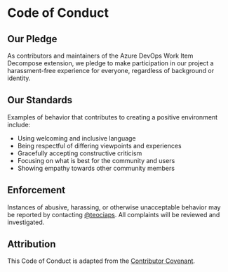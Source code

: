 # Code of Conduct

## Our Pledge

As contributors and maintainers of the Azure DevOps Work Item Decompose extension, we pledge to make participation in our project a harassment-free experience for everyone, regardless of background or identity.

## Our Standards

Examples of behavior that contributes to creating a positive environment include:

- Using welcoming and inclusive language
- Being respectful of differing viewpoints and experiences
- Gracefully accepting constructive criticism
- Focusing on what is best for the community and users
- Showing empathy towards other community members

## Enforcement

Instances of abusive, harassing, or otherwise unacceptable behavior may be reported by contacting [@teociaps](mailto:teociaps.github@gmail.com). All complaints will be reviewed and investigated.

## Attribution

This Code of Conduct is adapted from the [Contributor Covenant](https://www.contributor-covenant.org/).
